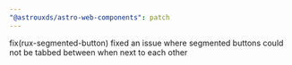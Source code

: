 ```yaml
---
"@astrouxds/astro-web-components": patch
---
```


fix(rux-segmented-button) fixed an issue where segmented buttons could not be tabbed between when next to each other
